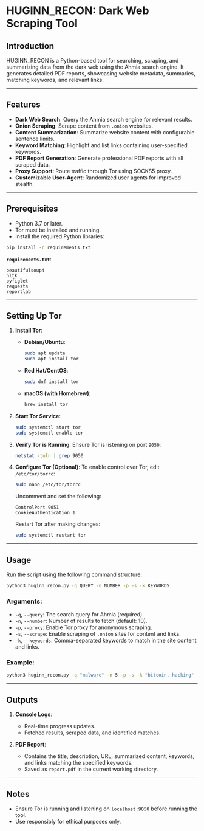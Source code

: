 
# HUGINN_RECON: Dark Web Scraping Tool

## Introduction

HUGINN_RECON is a Python-based tool for searching, scraping, and summarizing data from the dark web using the Ahmia search engine. It generates detailed PDF reports, showcasing website metadata, summaries, matching keywords, and relevant links.

---

## Features

- **Dark Web Search**: Query the Ahmia search engine for relevant results.
- **Onion Scraping**: Scrape content from `.onion` websites.
- **Content Summarization**: Summarize website content with configurable sentence limits.
- **Keyword Matching**: Highlight and list links containing user-specified keywords.
- **PDF Report Generation**: Generate professional PDF reports with all scraped data.
- **Proxy Support**: Route traffic through Tor using SOCKS5 proxy.
- **Customizable User-Agent**: Randomized user agents for improved stealth.

---

## Prerequisites

- Python 3.7 or later.
- Tor must be installed and running.
- Install the required Python libraries:

```bash
pip install -r requirements.txt
```

**`requirements.txt`**:
```plaintext
beautifulsoup4
nltk
pyfiglet
requests
reportlab
```

---

## Setting Up Tor

1. **Install Tor**:
   - **Debian/Ubuntu**:
     ```bash
     sudo apt update
     sudo apt install tor
     ```
   - **Red Hat/CentOS**:
     ```bash
     sudo dnf install tor
     ```
   - **macOS (with Homebrew)**:
     ```bash
     brew install tor
     ```

2. **Start Tor Service**:
   ```bash
   sudo systemctl start tor
   sudo systemctl enable tor
   ```

3. **Verify Tor is Running**:
   Ensure Tor is listening on port `9050`:
   ```bash
   netstat -tuln | grep 9050
   ```

4. **Configure Tor (Optional)**:
   To enable control over Tor, edit `/etc/tor/torrc`:
   ```bash
   sudo nano /etc/tor/torrc
   ```
   Uncomment and set the following:
   ```plaintext
   ControlPort 9051
   CookieAuthentication 1
   ```

   Restart Tor after making changes:
   ```bash
   sudo systemctl restart tor
   ```

---

## Usage

Run the script using the following command structure:

```bash
python3 huginn_recon.py -q QUERY -n NUMBER -p -s -k KEYWORDS
```

### Arguments:
- `-q`, `--query`: The search query for Ahmia (required).
- `-n`, `--number`: Number of results to fetch (default: 10).
- `-p`, `--proxy`: Enable Tor proxy for anonymous scraping.
- `-s`, `--scrape`: Enable scraping of `.onion` sites for content and links.
- `-k`, `--keywords`: Comma-separated keywords to match in the site content and links.

### Example:
```bash
python3 huginn_recon.py -q "malware" -n 5 -p -s -k "bitcoin, hacking"
```

---

## Outputs

1. **Console Logs**:
   - Real-time progress updates.
   - Fetched results, scraped data, and identified matches.

2. **PDF Report**:
   - Contains the title, description, URL, summarized content, keywords, and links matching the specified keywords.
   - Saved as `report.pdf` in the current working directory.

---

## Notes

- Ensure Tor is running and listening on `localhost:9050` before running the tool.
- Use responsibly for ethical purposes only.
